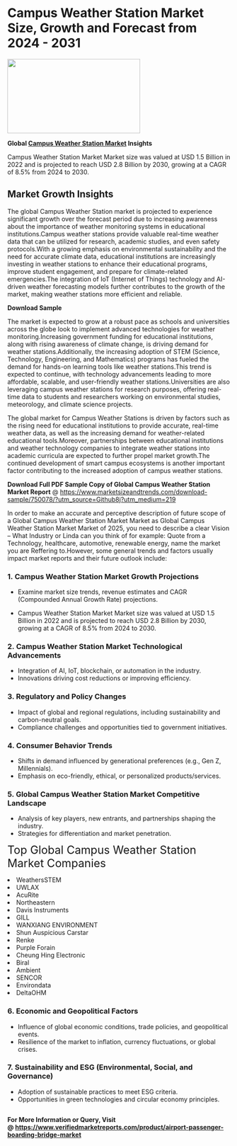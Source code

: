 <H1>Campus Weather Station Market Size, Growth and Forecast from 2024 - 2031</H1><img class="aligncenter size-medium wp-image-584254" src="https://thirdeyenews.in/wp-content/uploads/2024/09/Global-Market-Research-300x168.jpeg" alt="" width="300" height="168" /><p><strong>Global&nbsp;<a href="https://www.marketsizeandtrends.com/download-sample/750078/?utm_source=Github8j?utm_medium=219">Campus Weather Station Market</a> Insights</strong></p><p>Campus Weather Station Market Market size was valued at USD 1.5 Billion in 2022 and is projected to reach USD 2.8 Billion by 2030, growing at a CAGR of 8.5% from 2024 to 2030.</p><p><h2>Market Growth Insights</h2> <p>The global Campus Weather Station market is projected to experience significant growth over the forecast period due to increasing awareness about the importance of weather monitoring systems in educational institutions.Campus weather stations provide valuable real-time weather data that can be utilized for research, academic studies, and even safety protocols.With a growing emphasis on environmental sustainability and the need for accurate climate data, educational institutions are increasingly investing in weather stations to enhance their educational programs, improve student engagement, and prepare for climate-related emergencies.The integration of IoT (Internet of Things) technology and AI-driven weather forecasting models further contributes to the growth of the market, making weather stations more efficient and reliable.</p> <p><strong>Download Sample</strong></p> <p>The market is expected to grow at a robust pace as schools and universities across the globe look to implement advanced technologies for weather monitoring.Increasing government funding for educational institutions, along with rising awareness of climate change, is driving demand for weather stations.Additionally, the increasing adoption of STEM (Science, Technology, Engineering, and Mathematics) programs has fueled the demand for hands-on learning tools like weather stations.This trend is expected to continue, with technology advancements leading to more affordable, scalable, and user-friendly weather stations.Universities are also leveraging campus weather stations for research purposes, offering real-time data to students and researchers working on environmental studies, meteorology, and climate science projects.</p> <p>The global market for Campus Weather Stations is driven by factors such as the rising need for educational institutions to provide accurate, real-time weather data, as well as the increasing demand for weather-related educational tools.Moreover, partnerships between educational institutions and weather technology companies to integrate weather stations into academic curricula are expected to further propel market growth.The continued development of smart campus ecosystems is another important factor contributing to the increased adoption of campus weather stations.</p> <p><span class=""><strong>Download Full PDF Sample Copy of Global Campus Weather Station Market Report</strong> @ <a href="https://www.marketsizeandtrends.com/download-sample/750078/?utm_source=Github8j?utm_medium=219" target="_blank">https://www.marketsizeandtrends.com/download-sample/750078/?utm_source=Github8j?utm_medium=219</a></span></p><p>In order to make an accurate and perceptive description of future scope of a Global&nbsp;Campus Weather Station Market Market as Global&nbsp;Campus Weather Station Market Market of 2025, you need to describe a clear Vision &ndash; What Industry or Linda can you think of for example: Quote from a Technology, healthcare, automotive, renewable energy, name the market you are Reffering to.However, some general trends and factors usually impact market reports and their future outlook include:</p><h3>1.&nbsp;<strong>Campus Weather Station Market Growth Projections</strong></h3><ul><li>Examine market size trends, revenue estimates and CAGR (Compounded Annual Growth Rate) projections.</li><li><p>Campus Weather Station Market Market size was valued at USD 1.5 Billion in 2022 and is projected to reach USD 2.8 Billion by 2030, growing at a CAGR of 8.5% from 2024 to 2030.</p></li></ul><h3>2.&nbsp;<strong>Campus Weather Station Market Technological Advancements</strong></h3><ul><li>Integration of AI, IoT, blockchain, or automation in the industry.</li><li>Innovations driving cost reductions or improving efficiency.</li></ul><h3>3.&nbsp;<strong>Regulatory and Policy Changes</strong></h3><ul><li>Impact of global and regional regulations, including sustainability and carbon-neutral goals.</li><li>Compliance challenges and opportunities tied to government initiatives.</li></ul><h3>4.&nbsp;<strong>Consumer Behavior Trends</strong></h3><ul><li>Shifts in demand influenced by generational preferences (e.g., Gen Z, Millennials).</li><li>Emphasis on eco-friendly, ethical, or personalized products/services.</li></ul><h3>5.&nbsp;<strong>Global Campus Weather Station Market Competitive Landscape</strong></h3><ul><li>Analysis of key players, new entrants, and partnerships shaping the industry.</li><li>Strategies for differentiation and market penetration.</li></ul><p data-pm-slice="1 1 []"><span style="color: inherit; font-family: inherit; font-size: 25px;">Top Global Campus Weather Station Market Companies</span></p><div class="" data-test-id=""><p><li>WeathersSTEM</li><li> UWLAX</li><li> AcuRite</li><li> Northeastern</li><li> Davis Instruments</li><li> GILL</li><li> WANXIANG ENVIRONMENT</li><li> Shun Auspicious Carstar</li><li> Renke</li><li> Purple Forain</li><li> Cheung Hing Electronic</li><li> Biral</li><li> Ambient</li><li> SENCOR</li><li> Environdata</li><li> DeltaOHM</li></p></div><h3>6.&nbsp;<strong>Economic and Geopolitical Factors</strong></h3><ul><li>Influence of global economic conditions, trade policies, and geopolitical events.</li><li>Resilience of the market to inflation, currency fluctuations, or global crises.</li></ul><h3>7.&nbsp;<strong>Sustainability and ESG (Environmental, Social, and Governance)</strong></h3><ul><li>Adoption of sustainable practices to meet ESG criteria.</li><li>Opportunities in green technologies and circular economy principles.</li></ul><h2><strong style="font-size: 14px;">For More Information or Query, Visit @&nbsp;</strong><a style="background-color: #ffffff; font-size: 14px;" href="https://www.marketsizeandtrends.com/report/campus-weather-station-market/" target="_blank">https://www.verifiedmarketreports.com/product/airport-passenger-boarding-bridge-market</a></h2>